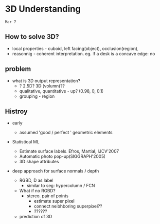 # 3D Understanding
`Mar 7`

## How to solve 3D?
- local properties - cuboid, left facing(object), occlusion(region),
- reasonnig - coherent interpretation. eg. If a desk is a concave edge: no

## problem
- what is 3D output representation?
    + ? 2.5D? 3D (volumn)??
    + qualitative, quantitative  - up? (0.98, 0, 0.1)
    + grouping - region

## Histroy
- early
    + assumed 'good / perfect ' geometric elements
- Statistical ML
    + Estimate surface labels. Efros, Martial, IJCV'2007
    + Automatic photo pop-up(SIGGRAPH'2005)
    + 3D shape attributes

- deep approach for surface normals / depth
    + RGBD, D as label
        * similar to seg: hypercolumn / FCN
    + What if no RGBD?
        * stereo. pair of points
            - estimate super pixel
            - connect neibhboring superpixel??
            - ??????
    + prediction of 3D